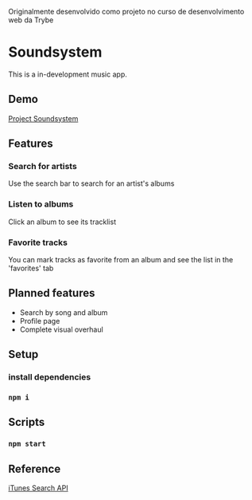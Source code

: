 Originalmente desenvolvido como projeto no curso de desenvolvimento web da Trybe

# Soundsystem
This is a in-development music app.

## Demo
[Project Soundsystem](https://mathealves.github.io/project-soundsystem/)

## Features
### Search for artists
  Use the search bar to search for an artist's albums
  
### Listen to albums
  Click an album to see its tracklist

### Favorite tracks
  You can mark tracks as favorite from an album and see the list in the 'favorites' tab
  
## Planned features
- Search by song and album
- Profile page
- Complete visual overhaul

## Setup
### install dependencies
### `npm i`

## Scripts

### `npm start`

## Reference
[iTunes Search API](https://developer.apple.com/library/archive/documentation/AudioVideo/Conceptual/iTuneSearchAPI/index.html)

